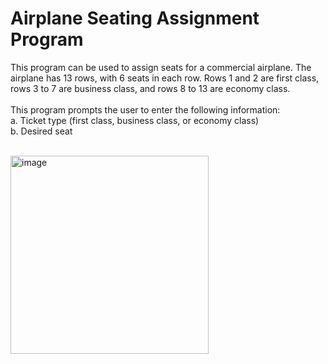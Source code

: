 # Airplane Seating Assignment Program
This program can be used to assign seats for a commercial airplane. The airplane has 13 rows, with 6 seats in each row. Rows 1 and 2 are first class, rows 3 to 7 are business class, and rows 8 to 13 are economy class. 
<br><br>This program prompts the user to enter the following information:
<br>a. Ticket type (first class, business class, or economy class)
<br>b. Desired seat

<br><img width="317" alt="image" src="https://user-images.githubusercontent.com/70544335/224150968-956ca3fd-c140-49b1-9cf6-212a7a797561.png">
